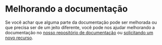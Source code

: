 # Melhorando a documentação

Se você achar que alguma parte da documentação pode ser melhorada ou que precisa ser de um jeito diferente, você pode nos ajudar melhorando a documentação no <a href="https://www.github.com/fabula-ui/docs" target="_blank">nosso repositório de documentação</a> ou [solicitando um novo recurso](#requesting-features).